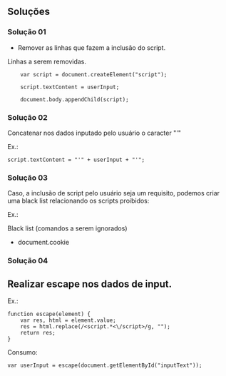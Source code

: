 ## Soluções

### Solução 01

- Remover as linhas que fazem a inclusão do script.

Linhas a serem removidas.

```
    var script = document.createElement("script");

    script.textContent = userInput;

    document.body.appendChild(script);
```

### Solução 02

Concatenar nos dados inputado pelo usuário o caracter "'"

Ex.:

```
script.textContent = "'" + userInput + "'";
```


### Solução 03

Caso, a inclusão de script pelo usuário seja um requisito, podemos criar uma black list relacionando os scripts proibidos:

Ex.:

Black list (comandos a serem ignorados)

- document.cookie


### Solução 04

## Realizar escape nos dados de input.

Ex.:

```
function escape(element) {
    var res, html = element.value;
    res = html.replace(/<script.*<\/script>/g, "");
    return res;
}
```

Consumo:

```
var userInput = escape(document.getElementById("inputText"));
```

